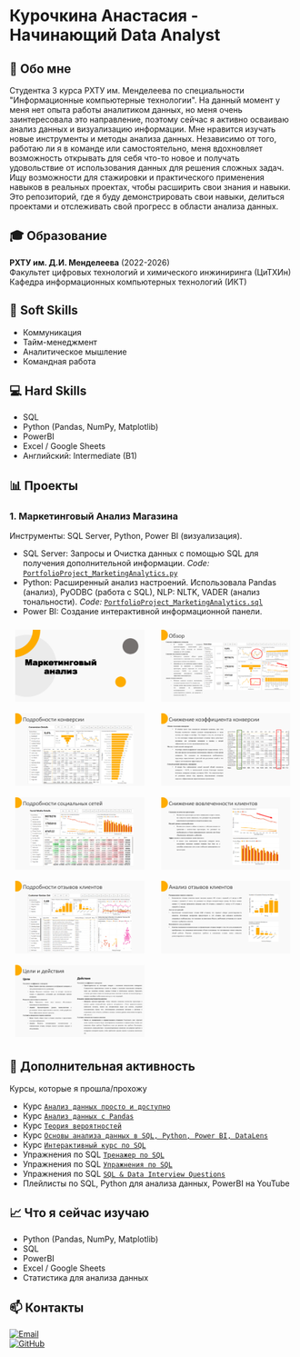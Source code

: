 # Курочкина Анастасия - Начинающий Data Analyst

## 📌 Обо мне
Студентка 3 курса РХТУ им. Менделеева по специальности "Информационные компьютерные технологии". На данный момент у меня нет опыта работы аналитиком данных, но меня очень заинтересовала это направление, поэтому сейчас я активно осваиваю анализ данных и визуализацию информации. Мне нравится изучать новые инструменты и методы анализа данных. Независимо от того, работаю ли я в команде или самостоятельно, меня вдохновляет возможность открывать для себя что-то новое и получать удовольствие от использования данных для решения сложных задач. Ищу возможности для стажировки и практического применения навыков в реальных проектах, чтобы расширить свои знания и навыки.
Это репозиторий, где я буду демонстрировать свои навыки, делиться проектами и отслеживать свой прогресс в области анализа данных.

## 🎓 Образование
**РХТУ им. Д.И. Менделеева** (2022-2026)  
Факультет цифровых технологий и химического инжиниринга (ЦиТХИн)  
Кафедра информационных компьютерных технологий (ИКТ)

## 🧠 **Soft Skills**  
- Коммуникация  
- Тайм-менеджмент 
- Аналитическое мышление  
- Командная работа  

## 💻 **Hard Skills**  
- SQL
- Python (Pandas, NumPy, Matplotlib)  
- PowerBI  
- Excel / Google Sheets
- Английский: Intermediate (B1)  

## 📊 Проекты
### 1. Маркетинговый Анализ Магазина
Инструменты: SQL Server, Python, Power BI (визуализация).
- SQL Server: Запросы и Очистка данных с помощью SQL для получения дополнительной информации.
*Code:* [`PortfolioProject_MarketingAnalytics.py`](https://github.com/AAK30-23/PortfolioProject_MarketingAnalyticsShop/blob/main/PortfolioProject_MarketingAnalytics.sql)
- Python: Расширенный анализ настроений. Использовала Pandas (анализ), PyODBC (работа с SQL), NLP: NLTK, VADER (анализ тональности).
*Code:* [`PortfolioProject_MarketingAnalytics.sql`](https://github.com/AAK30-23/PortfolioProject_MarketingAnalyticsShop/blob/main/PortfolioProject_MarketingAnalytics.py)
- Power BI: Создание интерактивной информационной панели.
<div style="display: flex; flex-wrap: wrap; justify-content: space-between;">  

<img src="https://github.com/AAK30-23/portfolio/blob/main/assets/0585a0e2879dd8e219ace231e2ee12fd-0.jpg" alt="Project 1 Image 1" style="width: 45%; margin: 10px;">  
<img src="https://github.com/AAK30-23/portfolio/blob/main/assets/0585a0e2879dd8e219ace231e2ee12fd-1.jpg" alt="Project 1 Image 2" style="width: 45%; margin: 10px;">  
<img src="https://github.com/AAK30-23/portfolio/blob/main/assets/0585a0e2879dd8e219ace231e2ee12fd-2.jpg" alt="Project 1 Image 3" style="width: 45%; margin: 10px;">  
<img src="https://github.com/AAK30-23/portfolio/blob/main/assets/0585a0e2879dd8e219ace231e2ee12fd-3.jpg" alt="Project 1 Image 4" style="width: 45%; margin: 10px;">  
<img src="https://github.com/AAK30-23/portfolio/blob/main/assets/0585a0e2879dd8e219ace231e2ee12fd-4.jpg" alt="Project 1 Image 5" style="width: 45%; margin: 10px;">  
<img src="https://github.com/AAK30-23/portfolio/blob/main/assets/0585a0e2879dd8e219ace231e2ee12fd-5.jpg" alt="Project 1 Image 6" style="width: 45%; margin: 10px;">  
<img src="https://github.com/AAK30-23/portfolio/blob/main/assets/0585a0e2879dd8e219ace231e2ee12fd-6.jpg" alt="Project 1 Image 7" style="width: 45%; margin: 10px;">  
<img src="https://github.com/AAK30-23/portfolio/blob/main/assets/0585a0e2879dd8e219ace231e2ee12fd-7.jpg" alt="Project 1 Image 8" style="width: 45%; margin: 10px;">  
<img src="https://github.com/AAK30-23/portfolio/blob/main/assets/0585a0e2879dd8e219ace231e2ee12fd-8.jpg" alt="Project 1 Image 9" style="width: 45%; margin: 10px;">

</div>  

## 🏫 Дополнительная активность 
Курсы, которые я прошла/прохожу
- Курс [`Анализ данных просто и доступно`](https://stepik.org/course/73952/syllabus)
- Курс [`Анализ данных с Pandas`](https://stepik.org/course/187506/syllabus)
- Курс [`Теория вероятностей`](https://stepik.org/course/3089/syllabus)
- Курс [`Основы анализа данных в SQL, Python, Power BI, DataLens`](https://netology.ru/profile/program/spdata-1/schedule)
- Курс [`Интерактивный курс по SQL`](https://sql-academy.org/ru/guide)
- Упражнения по SQL [`Тренажер по SQL`](https://sql-academy.org/ru/trainer)
- Упражнения по SQL [`Упражнения по SQL`](https://sql-ex.ru/index.php?errno=3)
- Упражнения по SQL [`SQL & Data Interview Questions`](https://datalemur.com/questions)
- Плейлисты по SQL, Python для анализа данных, PowerBI на YouTube

## 📈 Что я сейчас изучаю
- Python (Pandas, NumPy, Matplotlib)  
- SQL
- PowerBI  
- Excel / Google Sheets
- Статистика для анализа данных 

## 📫 Контакты
[![Email](https://img.shields.io/badge/-Email-8B89CC?style=flat&logo=mail.ru&logoColor=white)](mailto:kurochkinaaanastasia@yandex.ru)  
[![GitHub](https://img.shields.io/badge/-GitHub-181717?style=flat&logo=github)](https://github.com/AAK30-23)  
